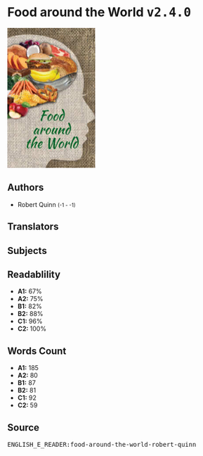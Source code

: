 # Food around the World <kbd>v2.4.0</kbd>

![](./cover.medium.jpg "")

## Authors


 - Robert Quinn <small>(-1 - -1)</small>

## Translators



## Subjects



## Readablility


 - **A1:** 67%
 - **A2:** 75%
 - **B1:** 82%
 - **B2:** 88%
 - **C1:** 96%
 - **C2:** 100%

## Words Count


 - **A1:** 185
 - **A2:** 80
 - **B1:** 87
 - **B2:** 81
 - **C1:** 92
 - **C2:** 59

## Source


<kbd>ENGLISH_E_READER:food-around-the-world-robert-quinn</kbd>
